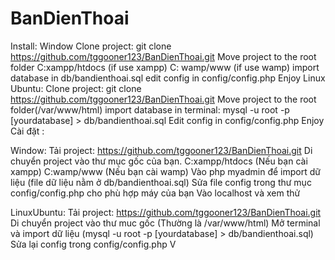 # BanDienThoai
Install:
Window
Clone project: git clone https://github.com/tggooner123/BanDienThoai.git
Move project to the root folder C:xampp/htdocs (if use xampp) C: wamp/www (if use wamp)
import database in db/bandienthoai.sql
edit config in config/config.php
Enjoy
Linux Ubuntu:
Clone project: git clone https://github.com/tggooner123/BanDienThoai.git
Move project to the root folder(/var/www/html)
import database in terminal: mysql -u root -p [yourdatabase] > db/bandienthoai.sql
Edit config in config/config.php
Enjoy
Cài đặt :

Window:
Tải project: https://github.com/tggooner123/BanDienThoai.git
Di chuyển project vào thư mục gốc của bạn. C:xampp/htdocs (Nếu bạn cài xampp) C:wamp/www (Nếu bạn cài wamp)
Vào php myadmin để import dữ liệu (file dữ liệu nằm ở db/bandienthoai.sql)
Sửa file config trong thư mục config/config.php cho phù hợp máy của bạn
Vào localhost và xem thử

LinuxUbuntu: 
Tải project: https://github.com/tggooner123/BanDienThoai.git
Di chuyển project vào thư muc gốc (Thường là /var/www/html)
Mở terminal và import dữ liệu (mysql -u root -p [yourdatabase] > db/bandienthoai.sql)
Sửa lại config trong config/config.php
V
